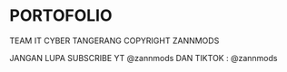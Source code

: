 # PORTOFOLIO
TEAM IT CYBER TANGERANG COPYRIGHT ZANNMODS 

JANGAN LUPA SUBSCRIBE YT @zannmods
DAN TIKTOK : @zannmods
